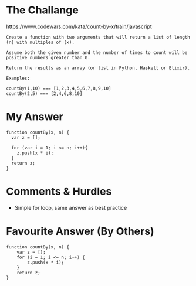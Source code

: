 # The Challange

https://www.codewars.com/kata/count-by-x/train/javascript
```
Create a function with two arguments that will return a list of length (n) with multiples of (x).

Assume both the given number and the number of times to count will be positive numbers greater than 0.

Return the results as an array (or list in Python, Haskell or Elixir).

Examples:

countBy(1,10) === [1,2,3,4,5,6,7,8,9,10]
countBy(2,5) === [2,4,6,8,10]
```

# My Answer

```
function countBy(x, n) {
  var z = [];
  
  for (var i = 1; i <= n; i++){
    z.push(x * i);
  }
  return z;
}
```

# Comments & Hurdles

* Simple for loop, same answer as best practice

# Favourite Answer (By Others)
```
function countBy(x, n) {
    var z = [];
    for (i = 1; i <= n; i++) {
        z.push(x * i);
    }
    return z;
}
```
